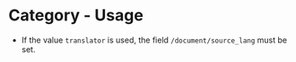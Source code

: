 # Category - Usage

* If the value `translator` is used, the field `/document/source_lang` must be set.
